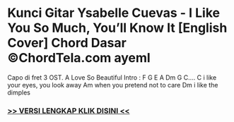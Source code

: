 
 # Kunci Gitar Ysabelle Cuevas - I Like You So Much, You’ll Know It [English Cover] Chord Dasar ©ChordTela.com ayeml


Capo di fret 3 OST. A Love So Beautiful Intro : F G E A Dm G C…. C i like your eyes, you look away Am when you pretend not to care Dm i like the dimples

###  <a href="https://shortlighzx.web.app?sq=Kunci Gitar Ysabelle Cuevas - I Like You So Much, You’ll Know It [English Cover] Chord Dasar ©ChordTela.com"> >> VERSI LENGKAP KLIK DISINI << </a>
